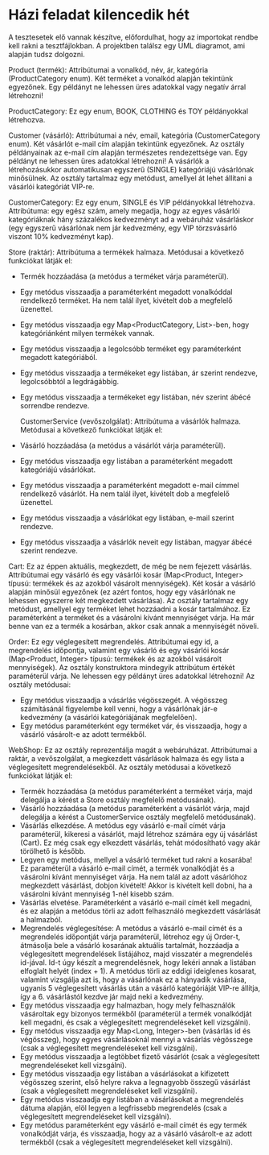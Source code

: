 # Házi feladat kilencedik hét

A tesztesetek elő vannak készítve, előfordulhat, hogy az importokat rendbe kell rakni a tesztfájlokban. A projektben találsz egy UML diagramot, ami alapján tudsz dolgozni.

Product (termék): Attribútumai a vonalkód, név, ár, kategória (ProductCategory enum). Két terméket a vonalkód alapján tekintünk egyezőnek. Egy példányt ne lehessen üres adatokkal vagy negatív árral létrehozni!

ProductCategory: Ez egy enum, BOOK, CLOTHING és TOY példányokkal létrehozva.

Customer (vásárló): Attribútumai a név, email, kategória (CustomerCategory enum). Két vásárlót e-mail cím alapján tekintünk egyezőnek. Az osztály példányainak az e-mail cím alapján természetes rendezettsége van. Egy példányt ne lehessen üres adatokkal létrehozni! A vásárlók a létrehozásukkor automatikusan egyszerű (SINGLE) kategóriájú vásárlónak minősülnek. Az osztály tartalmaz egy metódust, amellyel át lehet állítani a vásárlói kategóriát VIP-re.

CustomerCategory: Ez egy enum, SINGLE és VIP példányokkal létrehozva. Attribútuma: egy egész szám, amely megadja, hogy az egyes vásárlói kategóriáknak hány százalékos kedvezményt ad a webáruház vásárláskor (egy egyszerű vásárlónak nem jár kedvezmény, egy VIP törzsvásárló viszont 10% kedvezményt kap).

  Store (raktár): Attribútuma a termékek halmaza. Metódusai a következő funkciókat látják el:

- Termék hozzáadása (a metódus a terméket várja paraméterül).
- Egy metódus visszaadja a paraméterként megadott vonalkóddal rendelkező terméket. Ha nem talál ilyet, kivételt dob a megfelelő üzenettel.
- Egy metódus visszaadja egy Map<ProductCategory, List<Product>>-ben, hogy kategóriánként milyen termékek vannak.
- Egy metódus visszaadja a legolcsóbb terméket egy paraméterként megadott kategóriából.
- Egy metódus visszaadja a termékeket egy listában, ár szerint rendezve, legolcsóbbtól a legdrágábbig.
- Egy metódus visszaadja a termékeket egy listában, név szerint ábécé sorrendbe rendezve.

  CustomerService (vevőszolgálat): Attribútuma a vásárlók halmaza. Metódusai a következő funkciókat látják el:

- Vásárló hozzáadása (a metódus a vásárlót várja paraméterül).
- Egy metódus visszaadja egy listában a paraméterként megadott kategóriájú vásárlókat.
- Egy metódus visszaadja a paraméterként megadott e-mail címmel rendelkező vásárlót. Ha nem talál ilyet, kivételt dob a megfelelő üzenettel.
- Egy metódus visszaadja a vásárlókat egy listában, e-mail szerint rendezve.
- Egy metódus visszaadja a vásárlók neveit egy listában, magyar ábécé szerint rendezve.

Cart: Ez az éppen aktuális, megkezdett, de még be nem fejezett vásárlás. Attribútumai egy vásárló és egy vásárlói kosár (Map<Product, Integer> típusú: termékek és az azokból vásárolt mennyiségek). Két kosár a vásárló alapján minősül egyezőnek (ez azért fontos, hogy egy vásárlónak ne lehessen egyszerre két megkezdett vásárlása). Az osztály tartalmaz egy metódust, amellyel egy terméket lehet hozzáadni a kosár tartalmához. Ez paraméterként a terméket és a vásárolni kívánt mennyiséget várja. Ha már benne van ez a termék a kosárban, akkor csak annak a mennyiségét növeli.

Order: Ez egy véglegesített megrendelés. Attribútumai egy id, a megrendelés időpontja, valamint egy vásárló és egy vásárlói kosár (Map<Product, Integer> típusú: termékek és az azokból vásárolt mennyiségek). Az osztály konstruktora mindegyik attribútum értékét paraméterül várja. Ne lehessen egy példányt üres adatokkal létrehozni! Az osztály metódusai:

- Egy metódus visszaadja a vásárlás végösszegét. A végösszeg számításánál figyelembe kell venni, hogy a vásárlónak jár-e kedvezmény (a vásárlói kategóriájának megfelelően).
- Egy metódus paraméterként egy terméket vár, és visszaadja, hogy a vásárló vásárolt-e az adott termékből.

WebShop: Ez az osztály reprezentálja magát a webáruházat. Attribútumai a raktár, a vevőszolgálat, a megkezdett vásárlások halmaza és egy lista a véglegesített megrendelésekből. Az osztály metódusai a következő funkciókat látják el:

- Termék hozzáadása (a metódus paraméterként a terméket várja, majd delegálja a kérést a Store osztály megfelelő metódusának).
- Vásárló hozzáadása (a metódus paraméterként a vásárlót várja, majd delegálja a kérést a CustomerService osztály megfelelő metódusának).
- Vásárlás elkezdése. A metódus egy vásárló e-mail címét várja paraméterül, kikeresi a vásárlót, majd létrehoz számára egy új vásárlást (Cart). Ez még csak egy elkezdett vásárlás, tehát módosítható vagy akár törölhető is később.
- Legyen egy metódus, mellyel a vásárló terméket tud rakni a kosarába! Ez paraméterül a vásárló e-mail címét, a termék vonalkódját és a vásárolni kívánt mennyiséget várja. Ha nem talál az adott vásárlóhoz megkezdett vásárlást, dobjon kivételt! Akkor is kivételt kell dobni, ha a vásárolni kívánt mennyiség 1-nél kisebb szám.
- Vásárlás elvetése. Paraméterként a vásárló e-mail címét kell megadni, és ez alapján a metódus törli az adott felhasználó megkezdett vásárlását a halmazból.
- Megrendelés véglegesítése: A metódus a vásárló e-mail címét és a megrendelés időpontját várja paraméterül, létrehoz egy új Order-t, átmásolja bele a vásárló kosarának aktuális tartalmát, hozzáadja a véglegesített megrendelések listájához, majd visszatér a megrendelés id-jával. Id-t úgy készít a megrendelésnek, hogy lekéri annak a listában elfoglalt helyét (index + 1). A metódus törli az eddigi ideiglenes kosarat, valamint vizsgálja azt is, hogy a vásárlónak ez a hányadik vásárlása, ugyanis 5 véglegesített vásárlás után a vásárló kategóriáját VIP-re állítja, így a 6. vásárlástól kezdve jár majd neki a kedvezmény.
- Egy metódus visszaadja egy halmazban, hogy mely felhasználók vásároltak egy bizonyos termékből (paraméterül a termék vonalkódját kell megadni, és csak a véglegesített megrendeléseket kell vizsgálni).
- Egy metódus visszaadja egy Map<Long, Integer>-ben (vásárlás id és végösszeg), hogy egyes vásárlásoknál mennyi a vásárlás végösszege (csak a véglegesített megrendeléseket kell vizsgálni).
- Egy metódus visszaadja a legtöbbet fizető vásárlót (csak a véglegesített megrendeléseket kell vizsgálni).
- Egy metódus visszaadja egy listában a vásárlásokat a kifizetett végösszeg szerint, első helyre rakva a legnagyobb összegű vásárlást (csak a véglegesített megrendeléseket kell vizsgálni).
- Egy metódus visszaadja egy listában a vásárlásokat a megrendelés dátuma alapján, elöl legyen a legfrissebb megrendelés (csak a véglegesített megrendeléseket kell vizsgálni).
- Egy metódus paraméterként egy vásárló e-mail címét és egy termék vonalkódját várja, és visszaadja, hogy az a vásárló vásárolt-e az adott termékből (csak a véglegesített megrendeléseket kell vizsgálni).
